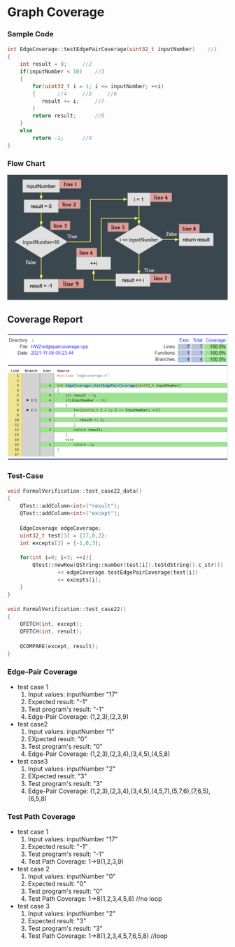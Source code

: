 # Graph Coverage
### Sample Code
```c++
int EdgeCoverage::testEdgePairCoverage(uint32_t inputNumber)	//1
{
    int result = 0;		//2
    if(inputNumber < 10)	//3
    {
        for(uint32_t i = 1; i <= inputNumber; ++i)
        {		//4		//5		//6
           result += i;		//7
        }
        return result;		//8
    }
    else
        return -1;		//9
}
```

### Flow Chart
![](../../HW1/pics/GraphCoverage.png)

## Coverage Report
![](./pics/CoverageReport.png)

### Test-Case
```c++
void FormalVerification::test_case22_data()
{
    QTest::addColumn<int>("result");
    QTest::addColumn<int>("except");

    EdgeCoverage edgeCoverage;
    uint32_t test[3] = {17,0,2};
    int excepts[3] = {-1,0,3};

    for(int i=0; i<3; ++i){
        QTest::newRow(QString::number(test[i]).toStdString().c_str())
                << edgeCoverage.testEdgePairCoverage(test[i])
                << excepts[i];
    }
}

void FormalVerification::test_case22()
{
    QFETCH(int, except);
    QFETCH(int, result);

    QCOMPARE(except, result);
}
```

### Edge-Pair Coverage
* test case 1
	1. Input values: inputNumber "17" 
	2. Expected result: "-1"
	3. Test program's result: "-1"
	4. Edge-Pair Coverage: (1,2,3),(2,3,9)
* test case2
	1. Input values: inputNumber "1" 
	2. EXpected result: "0"
	3. Test program's result: "0"
	4. Edge-Pair Coverage: (1,2,3),(2,3,4),(3,4,5),(4,5,8)
*  test case3
	1. Input values: inputNumber "2" 
	2. EXpected result: "3"
	3. Test program's result: "3"
	4. Edge-Pair Coverage: (1,2,3),(2,3,4),(3,4,5),(4,5,7),(5,7,6),(7,6,5),(6,5,8)

### Test Path Coverage
* test case 1
	1. Input values: inputNumber "17"
	2. Expected result: "-1"
	3. Test program's result: "-1"
	4. Test Path Coverage: 1->9(1,2,3,9)
* test case 2
	1. Input values: inputNumber "0"
	2. Expected result: "0"
	3. Test program's result: "0"
	4. Test Path Coverage: 1->8(1,2,3,4,5,8)	//no loop
* test case 3
	1. Input values: inputNumber "2"
	2. Expected result: "3"
	3. Test program's result: "3"
	4. Test Path Coverage: 1->8(1,2,3,4,5,7,6,5,8)	//loop
